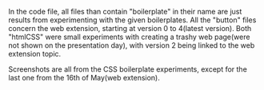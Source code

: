 In the code file, all files than contain "boilerplate" in their name are just results from experimenting with the given boilerplates. All the "button" files concern the web extension, starting at version 0 to 4(latest version). Both "htmlCSS" were small experiments with creating a trashy web page(were not shown on the presentation day), with version 2 being linked to the web extension topic. 

Screenshots are all from the CSS boilerplate experiments, except for the last one from the 16th of May(web extension).
